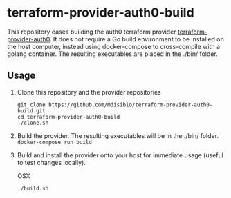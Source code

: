 # terraform-provider-auth0-build

This repository eases building the auth0 terraform provider [terraform-provider-auth0](https://github.com/mdisibio/terraform-provider-auth0).  It does not require a Go build environment to be installed on the host computer, instead using docker-compose to cross-compile with a golang container.  The resulting executables are placed in the ./bin/ folder.

## Usage

1. Clone this repository and the provider repositories

    ```
    git clone https://github.com/mdisibio/terraform-provider-auth0-build.git
    cd terraform-provider-auth0-build
    ./clone.sh
    ```

2. Build the provider. The resulting executables will be in the ./bin/ folder.
    ```docker-compose run build```

3. Build and install the provider onto your host for immediate usage (useful to test changes locally).

   OSX

    ```./build.sh```
